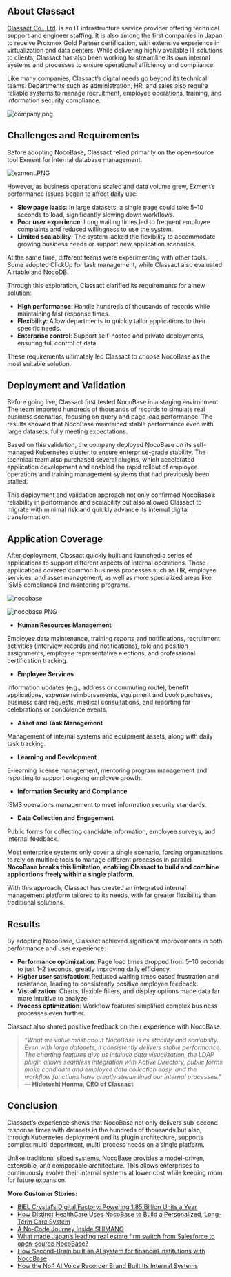 ## **About Classact**

[Classact Co., Ltd](https://www.classact.co.jp/). is an IT infrastructure service provider offering technical support and engineer staffing. It is also among the first companies in Japan to receive Proxmox Gold Partner certification, with extensive experience in virtualization and data centers. While delivering highly available IT solutions to clients, Classact has also been working to streamline its own internal systems and processes to ensure operational efficiency and compliance.

Like many companies, Classact’s digital needs go beyond its technical teams. Departments such as administration, HR, and sales also require reliable systems to manage recruitment, employee operations, training, and information security compliance.

![company.png](https://static-docs.nocobase.com/1-ifaq7k.png)

## **Challenges and Requirements**

Before adopting NocoBase, Classact relied primarily on the open-source tool Exment for internal database management.

![exment.PNG](https://static-docs.nocobase.com/2-x35h8j.PNG)

However, as business operations scaled and data volume grew, Exment’s performance issues began to affect daily use:

* **Slow page loads**: In large datasets, a single page could take 5–10 seconds to load, significantly slowing down workflows.
* **Poor user experience**: Long waiting times led to frequent employee complaints and reduced willingness to use the system.
* **Limited scalability**: The system lacked the flexibility to accommodate growing business needs or support new application scenarios.

At the same time, different teams were experimenting with other tools. Some adopted ClickUp for task management, while Classact also evaluated Airtable and NocoDB.

Through this exploration, Classact clarified its requirements for a new solution:

* **High performance**: Handle hundreds of thousands of records while maintaining fast response times.
* **Flexibility**: Allow departments to quickly tailor applications to their specific needs.
* **Enterprise control**: Support self-hosted and private deployments, ensuring full control of data.

These requirements ultimately led Classact to choose NocoBase as the most suitable solution.

## **Deployment and Validation**

Before going live, Classact first tested NocoBase in a staging environment. The team imported hundreds of thousands of records to simulate real business scenarios, focusing on query and page load performance. The results showed that NocoBase maintained stable performance even with large datasets, fully meeting expectations.

Based on this validation, the company deployed NocoBase on its self-managed Kubernetes cluster to ensure enterprise-grade stability. The technical team also purchased several plugins, which accelerated application development and enabled the rapid rollout of employee operations and training management systems that had previously been stalled.

This deployment and validation approach not only confirmed NocoBase’s reliability in performance and scalability but also allowed Classact to migrate with minimal risk and quickly advance its internal digital transformation.

## **Application Coverage**

After deployment, Classact quickly built and launched a series of applications to support different aspects of internal operations. These applications covered common business processes such as HR, employee services, and asset management, as well as more specialized areas like ISMS compliance and mentoring programs.

![nocobase](https://static-docs.nocobase.com/3-z5vksi.PNG)

![nocobase.PNG](https://static-docs.nocobase.com/4-g1sz0z.PNG)

* **Human Resources Management**

Employee data maintenance, training reports and notifications, recruitment activities (interview records and notifications), role and position assignments, employee representative elections, and professional certification tracking.

* **Employee Services**

Information updates (e.g., address or commuting route), benefit applications, expense reimbursements, equipment and book purchases, business card requests, medical consultations, and reporting for celebrations or condolence events.

* **Asset and Task Management**

Management of internal systems and equipment assets, along with daily task tracking.

* **Learning and Development**

E-learning license management, mentoring program management and reporting to support ongoing employee growth.

* **Information Security and Compliance**

ISMS operations management to meet information security standards.

* **Data Collection and Engagement**

Public forms for collecting candidate information, employee surveys, and internal feedback.

Most enterprise systems only cover a single scenario, forcing organizations to rely on multiple tools to manage different processes in parallel. **NocoBase breaks this limitation, enabling Classact to build and combine applications freely within a single platform.**

With this approach, Classact has created an integrated internal management platform tailored to its needs, with far greater flexibility than traditional solutions.

## **Results**

By adopting NocoBase, Classact achieved significant improvements in both performance and user experience:

* **Performance optimization**: Page load times dropped from 5–10 seconds to just 1–2 seconds, greatly improving daily efficiency.
* **Higher user satisfaction**: Reduced waiting times eased frustration and resistance, leading to consistently positive employee feedback.
* **Visualization**: Charts, flexible filters, and display options made data far more intuitive to analyze.
* **Process optimization**: Workflow features simplified complex business processes even further.

Classact also shared positive feedback on their experience with NocoBase:

> *“What we value most about NocoBase is its stability and scalability. Even with large datasets, it consistently delivers stable performance. The charting features give us intuitive data visualization, the LDAP plugin allows seamless integration with Active Directory, public forms make candidate and employee data collection easy, and the workflow functions have greatly streamlined our internal processes.”*  — **Hidetoshi Honma, CEO of Classact**

## **Conclusion**

Classact’s experience shows that NocoBase not only delivers sub-second response times with datasets in the hundreds of thousands but also, through Kubernetes deployment and its plugin architecture, supports complex multi-department, multi-process needs on a single platform.

Unlike traditional siloed systems, NocoBase provides a model-driven, extensible, and composable architecture. This allows enterprises to continuously evolve their internal systems at lower cost while keeping room for future expansion.


**More Customer Stories:**

* [BIEL Crystal’s Digital Factory: Powering 1.85 Billion Units a Year](https://www.nocobase.com/en/blog/bielcrystal)
* [How Distinct HealthCare Uses NocoBase to Build a Personalized, Long-Term Care System](https://www.nocobase.com/en/blog/distinct-healthcare)
* [A No-Code Journey Inside SHIMANO](https://www.nocobase.com/en/blog/shimano)
* [What made Japan’s leading real estate firm switch from Salesforce to open-source NocoBase?](https://www.nocobase.com/en/blog/century-21)
* [How Second-Brain built an AI system for financial institutions with NocoBase](https://www.nocobase.com/en/blog/second-brain)
* [How the No.1 AI Voice Recorder Brand Built Its Internal Systems](https://www.nocobase.com/en/blog/plaud)
